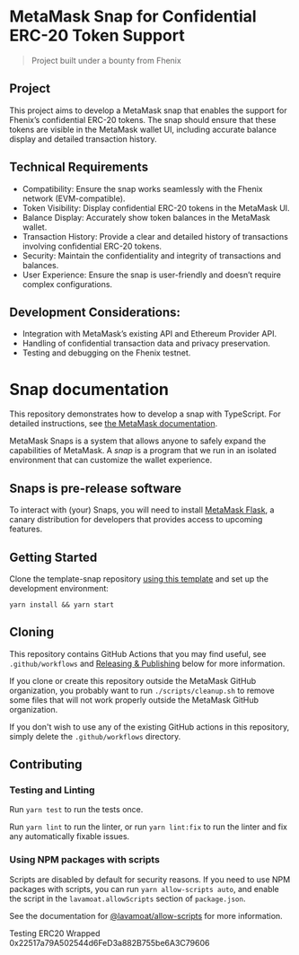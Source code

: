 # MetaMask Snap for Confidential ERC-20 Token Support
> Project built under a bounty from Fhenix

## Project

This project aims to develop a MetaMask snap that enables the support for Fhenix’s confidential ERC-20 tokens. The snap should ensure that these tokens are visible in the MetaMask wallet UI, including accurate balance display and detailed transaction history.

## Technical Requirements

- Compatibility: Ensure the snap works seamlessly with the Fhenix network (EVM-compatible).
- Token Visibility: Display confidential ERC-20 tokens in the MetaMask UI.
- Balance Display: Accurately show token balances in the MetaMask wallet.
- Transaction History: Provide a clear and detailed history of transactions involving confidential ERC-20 tokens.
- Security: Maintain the confidentiality and integrity of transactions and balances.
- User Experience: Ensure the snap is user-friendly and doesn’t require complex configurations.


## Development Considerations:

- Integration with MetaMask’s existing API and Ethereum Provider API.
- Handling of confidential transaction data and privacy preservation.
- Testing and debugging on the Fhenix testnet.


# Snap documentation

This repository demonstrates how to develop a snap with TypeScript. For detailed
instructions, see [the MetaMask documentation](https://docs.metamask.io/guide/snaps.html#serving-a-snap-to-your-local-environment).

MetaMask Snaps is a system that allows anyone to safely expand the capabilities
of MetaMask. A _snap_ is a program that we run in an isolated environment that
can customize the wallet experience.

## Snaps is pre-release software

To interact with (your) Snaps, you will need to install [MetaMask Flask](https://metamask.io/flask/),
a canary distribution for developers that provides access to upcoming features.

## Getting Started

Clone the template-snap repository [using this template](https://github.com/MetaMask/template-snap-monorepo/generate)
and set up the development environment:

```shell
yarn install && yarn start
```

## Cloning

This repository contains GitHub Actions that you may find useful, see
`.github/workflows` and [Releasing & Publishing](https://github.com/MetaMask/template-snap-monorepo/edit/main/README.md#releasing--publishing)
below for more information.

If you clone or create this repository outside the MetaMask GitHub organization,
you probably want to run `./scripts/cleanup.sh` to remove some files that will
not work properly outside the MetaMask GitHub organization.

If you don't wish to use any of the existing GitHub actions in this repository,
simply delete the `.github/workflows` directory.

## Contributing

### Testing and Linting

Run `yarn test` to run the tests once.

Run `yarn lint` to run the linter, or run `yarn lint:fix` to run the linter and
fix any automatically fixable issues.

### Using NPM packages with scripts

Scripts are disabled by default for security reasons. If you need to use NPM
packages with scripts, you can run `yarn allow-scripts auto`, and enable the
script in the `lavamoat.allowScripts` section of `package.json`.

See the documentation for [@lavamoat/allow-scripts](https://github.com/LavaMoat/LavaMoat/tree/main/packages/allow-scripts)
for more information.


Testing ERC20 Wrapped
0x22517a79A502544d6FeD3a882B755be6A3C79606

